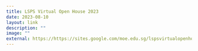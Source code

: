 ```yaml
---
title: LSPS Virtual Open House 2023
date: 2023-08-10
layout: link
description: ""
image: ""
external: https://https://sites.google.com/moe.edu.sg/lspsvirtualopenhouse2023/home
---
```

